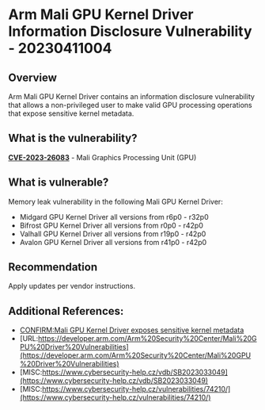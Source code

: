 # Arm Mali GPU Kernel Driver Information Disclosure Vulnerability - 20230411004

## Overview
Arm Mali GPU Kernel Driver contains an information disclosure vulnerability that allows a non-privileged user to make valid GPU processing operations that expose sensitive kernel metadata.

## What is the vulnerability?
[**CVE-2023-26083**](https://nvd.nist.gov/vuln/detail/CVE-2023-26083) - Mali Graphics Processing Unit (GPU)

## What is vulnerable? 
Memory leak vulnerability in the following Mali GPU Kernel Driver:
- Midgard GPU Kernel Driver all versions from r6p0 - r32p0 
- Bifrost GPU Kernel Driver all versions from r0p0 - r42p0 
- Valhall GPU Kernel Driver all versions from r19p0 - r42p0
- Avalon GPU Kernel Driver all versions from r41p0 - r42p0 

## Recommendation
Apply updates per vendor instructions.

## Additional References:
-   [CONFIRM:Mali GPU Kernel Driver exposes sensitive kernel metadata](https://cve.mitre.org/cgi-bin/Mali%20GPU%20Kernel%20Driver%20exposes%20sensitive%20kernel%20metadata)
-   [URL:https://developer.arm.com/Arm%20Security%20Center/Mali%20GPU%20Driver%20Vulnerabilities](https://developer.arm.com/Arm%20Security%20Center/Mali%20GPU%20Driver%20Vulnerabilities)
-   [MISC:https://www.cybersecurity-help.cz/vdb/SB2023033049](https://www.cybersecurity-help.cz/vdb/SB2023033049)
-   [MISC:https://www.cybersecurity-help.cz/vulnerabilities/74210/](https://www.cybersecurity-help.cz/vulnerabilities/74210/) 
